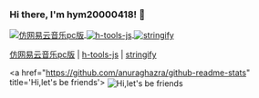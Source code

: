 ### Hi there, I'm hym20000418! 👋

<!-- 仓库列表 -->
<p>
  <a href="https://github.com/18023785187/music" title='仿网易云音乐pc版'>
    <img align="center" src="https://img.shields.io/badge/TS-仿网易云音乐pc版-E60026" alt="仿网易云音乐pc版" />
  </a>
  <a href="https://github.com/18023785187/h-tools" title='h-tools-js'>
    <img align="center" src="https://img.shields.io/badge/TS-h_tools_js-FCDA92" alt="h-tools-js" />
  </a>
  <a href="https://github.com/18023785187/stringify" title='stringify'>
    <img align="center" src="https://img.shields.io/badge/JS-stringify-1E90FF" alt="stringify" />
  </a>
</p>
<p>
  <a href="https://github.com/18023785187/music" title='仿网易云音乐pc版'>仿网易云音乐pc版</a>
  |
  <a href="https://github.com/18023785187/h-tools" title='h-tools-js'>h-tools-js</a>
  |
  <a href="https://github.com/18023785187/stringify" title='stringify'>stringify</a>
</p>

<!-- 积分面板 -->
<a href="https://github.com/anuraghazra/github-readme-stats" title='Hi,let's be friends'>
  <img align="center" src="https://github-readme-stats.vercel.app/api?username=18023785187&count_private=true&show_icons=true&theme=tokyonight&custom_title=My%20GitHub%20Stats" alt="Hi,let's be friends" />
</a>
